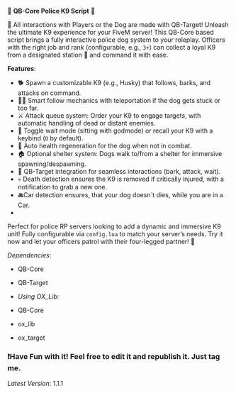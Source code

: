 🚨 **QB-Core Police K9 Script** 🐶  

💾 All interactions with Players or the Dog are made with QB-Target!
Unleash the ultimate K9 experience for your FiveM server! This QB-Core based script brings a fully interactive police dog system to your roleplay. Officers with the right job and rank (configurable, e.g., `3+`) can collect a loyal K9 from a designated station 📍 and command it with ease.  

**Features**:  
- 🐕 Spawn a customizable K9 (e.g., Husky) that follows, barks, and attacks on command.  
- 🚶‍♂️ Smart follow mechanics with teleportation if the dog gets stuck or too far.  
- ⚔️ Attack queue system: Order your K9 to engage targets, with automatic handling of dead or distant enemies.  
- 🛑 Toggle wait mode (sitting with godmode) or recall your K9 with a keybind (`O` by default).  
- 🏥 Auto health regeneration for the dog when not in combat.  
- 🏠 Optional shelter system: Dogs walk to/from a shelter for immersive spawning/despawning.  
- 🎯 QB-Target integration for seamless interactions (bark, attack, wait).  
- 💀 Death detection ensures the K9 is removed if critically injured, with a notification to grab a new one.  
- 🚘Car detection ensures, that your dog doesn´t dies, while you are in a Car.
- 
Perfect for police RP servers looking to add a dynamic and immersive K9 unit! Fully configurable via `config.lua` to match your server’s needs. Try it now and let your officers patrol with their four-legged partner! 🐾  

*Dependencies*:
- QB-Core  
- QB-Target

- *Using OX_Lib:*
- QB-Core  
- ox_lib
- ox_target

### ❗Have Fun with it! Feel free to edit it and republish it. Just tag me.
*Latest Version*: 1.1.1
